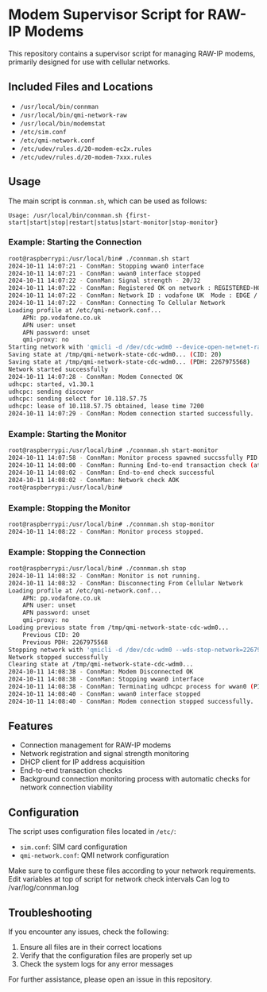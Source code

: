 # Modem Supervisor Script for RAW-IP Modems

This repository contains a supervisor script for managing RAW-IP modems, primarily designed for use with cellular networks.

## Included Files and Locations

- `/usr/local/bin/connman`
- `/usr/local/bin/qmi-network-raw`
- `/usr/local/bin/modemstat`
- `/etc/sim.conf`
- `/etc/qmi-network.conf`
- `/etc/udev/rules.d/20-modem-ec2x.rules`
- `/etc/udev/rules.d/20-modem-7xxx.rules`

## Usage

The main script is `connman.sh`, which can be used as follows:

```
Usage: /usr/local/bin/connman.sh {first-start|start|stop|restart|status|start-monitor|stop-monitor}
```

### Example: Starting the Connection

```bash
root@raspberrypi:/usr/local/bin# ./connman.sh start
2024-10-11 14:07:21 - ConnMan: Stopping wwan0 interface
2024-10-11 14:07:21 - ConnMan: wwan0 interface stopped
2024-10-11 14:07:22 - ConnMan: Signal strength - 20/32
2024-10-11 14:07:22 - ConnMan: Registered OK on network : REGISTERED-HOME
2024-10-11 14:07:22 - ConnMan: Network ID : vodafone UK  Mode : EDGE / GSM 900
2024-10-11 14:07:22 - ConnMan: Connecting To Cellular Network
Loading profile at /etc/qmi-network.conf...
    APN: pp.vodafone.co.uk
    APN user: unset
    APN password: unset
    qmi-proxy: no
Starting network with 'qmicli -d /dev/cdc-wdm0 --device-open-net=net-raw-ip|net-no-qos-header --wds-start-network=apn='pp.vodafone.co.uk',ip-type=4  --client-no-release-cid '...
Saving state at /tmp/qmi-network-state-cdc-wdm0... (CID: 20)
Saving state at /tmp/qmi-network-state-cdc-wdm0... (PDH: 2267975568)
Network started successfully
2024-10-11 14:07:28 - ConnMan: Modem Connected OK
udhcpc: started, v1.30.1
udhcpc: sending discover
udhcpc: sending select for 10.118.57.75
udhcpc: lease of 10.118.57.75 obtained, lease time 7200
2024-10-11 14:07:29 - ConnMan: Modem connection started successfully.
```

### Example: Starting the Monitor

```bash
root@raspberrypi:/usr/local/bin# ./connman.sh start-monitor
2024-10-11 14:07:58 - ConnMan: Monitor process spawned succssfully PID 16541
2024-10-11 14:08:00 - ConnMan: Running End-to-end transaction check (attempt 1/3)
2024-10-11 14:08:02 - ConnMan: End-to-end check successful
2024-10-11 14:08:02 - ConnMan: Network check AOK
root@raspberrypi:/usr/local/bin#
```

### Example: Stopping the Monitor

```bash
root@raspberrypi:/usr/local/bin# ./connman.sh stop-monitor
2024-10-11 14:08:22 - ConnMan: Monitor process stopped.
```

### Example: Stopping the Connection

```bash
root@raspberrypi:/usr/local/bin# ./connman.sh stop
2024-10-11 14:08:32 - ConnMan: Monitor is not running.
2024-10-11 14:08:32 - ConnMan: Disconnecting From Cellular Network
Loading profile at /etc/qmi-network.conf...
    APN: pp.vodafone.co.uk
    APN user: unset
    APN password: unset
    qmi-proxy: no
Loading previous state from /tmp/qmi-network-state-cdc-wdm0...
    Previous CID: 20
    Previous PDH: 2267975568
Stopping network with 'qmicli -d /dev/cdc-wdm0 --wds-stop-network=2267975568 --client-cid=20 '...
Network stopped successfully
Clearing state at /tmp/qmi-network-state-cdc-wdm0...
2024-10-11 14:08:38 - ConnMan: Modem Disconnected OK
2024-10-11 14:08:38 - ConnMan: Stopping wwan0 interface
2024-10-11 14:08:38 - ConnMan: Terminating udhcpc process for wwan0 (PID: 16529)
2024-10-11 14:08:40 - ConnMan: wwan0 interface stopped
2024-10-11 14:08:40 - ConnMan: Modem connection stopped successfully.
```

## Features

- Connection management for RAW-IP modems
- Network registration and signal strength monitoring
- DHCP client for IP address acquisition
- End-to-end transaction checks
- Background connection monitoring process with automatic checks for network connection viability

## Configuration

The script uses configuration files located in `/etc/`:

- `sim.conf`: SIM card configuration
- `qmi-network.conf`: QMI network configuration

Make sure to configure these files according to your network requirements.
Edit variables at top of script for network check intervals
Can log to /var/log/connman.log

## Troubleshooting

If you encounter any issues, check the following:

1. Ensure all files are in their correct locations
2. Verify that the configuration files are properly set up
3. Check the system logs for any error messages

For further assistance, please open an issue in this repository.

